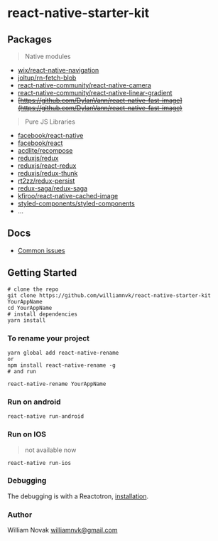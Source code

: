 # react-native-starter-kit

## Packages

> Native modules

- [wix/react-native-navigation](https://wix.github.io/react-native-navigation/v2/#/)
- [joltup/rn-fetch-blob](https://github.com/joltup/rn-fetch-blob)
- [react-native-community/react-native-camera](https://github.com/react-native-community/react-native-camera)
- [react-native-community/react-native-linear-gradient](https://github.com/react-native-community/react-native-linear-gradient)
- ~~[https://github.com/DylanVann/react-native-fast-image](https://github.com/DylanVann/react-native-fast-image)~~

> Pure JS Libraries

- [facebook/react-native](https://github.com/facebook/react-native)
- [facebook/react](https://github.com/facebook/react)
- [acdlite/recompose](https://github.com/acdlite/recompose)
- [reduxjs/redux](https://github.com/reduxjs/redux)
- [reduxjs/react-redux](https://github.com/reduxjs/react-redux)
- [reduxjs/redux-thunk](https://github.com/reduxjs/redux-thunk)
- [rt2zz/redux-persist](https://github.com/rt2zz/redux-persist)
- [redux-saga/redux-saga](https://github.com/redux-saga/redux-saga)
- [kfiroo/react-native-cached-image](https://github.com/kfiroo/react-native-cached-image)
- [styled-components/styled-components](https://github.com/styled-components/styled-components)
- ...

## Docs

- [Common issues](./docs/issues.md)

## Getting Started

```
# clone the repo
git clone https://github.com/williamnvk/react-native-starter-kit YourAppName
cd YourAppName
# install dependencies
yarn install
```

### To rename your project

```
yarn global add react-native-rename
or
npm install react-native-rename -g
# and run

react-native-rename YourAppName
```

### Run on android

```
react-native run-android
```

### Run on IOS

> not available now

```
react-native run-ios
```

### Debugging

The debugging is with a Reactotron, [installation](https://github.com/infinitered/reactotron/blob/master/docs/installing.md).

### Author

William Novak <williamnvk@gmail.com>
